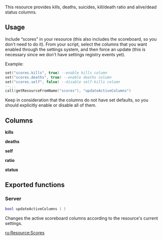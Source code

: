 This resource provides kills, deaths, suicides, kill/death ratio and alive/dead status columns.

Usage
-----

Include “scores” in your resource (this also includes the scoreboard, so you don't need to do it). From your script, select the columns that you want enabled through the settings system, and then force an update (this is necessary since we don't have settings registry events yet).

Example:

``` lua
set("scores.kills", true) --enable kills column
set("scores.deaths", true) --enable deaths column
set("scores.self", false) --disable self-kills column
--...
call(getResourceFromName("scores"), "updateActiveColumns")
```

Keep in consideration that the columns do not have set defaults, so you should explicitly enable or disable all of them.

Columns
-------

**kills**

**deaths**

**self**

**ratio**

**status**

Exported functions
------------------

### Server

``` lua
bool updateActiveColumns ( )
```

Changes the active scoreboard columns according to the resource's current settings.

[ru:<Resource:Scores>](/docs/ru:Resource:Scores.md "wikilink")

